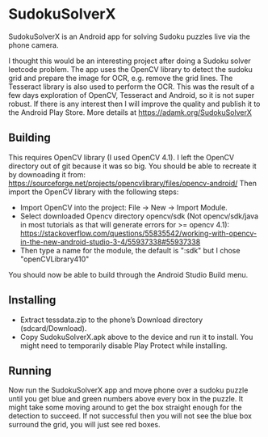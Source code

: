 # SudokuSolverX

SudokuSolverX is an Android app for solving Sudoku puzzles live via the phone camera.

I thought this would be an interesting project after doing a Sudoku solver leetcode problem. The app uses the OpenCV library to detect the sudoku grid and prepare the image for OCR, e.g. remove the grid lines. The Tesseract library is also used to perform the OCR. This was the result of a few days exploration of OpenCV, Tesseract and Android, so it is not super robust. If there is any interest then I will improve the quality and publish it to the Android Play Store. More details at https://adamk.org/SudokuSolverX

## Building

This requires OpenCV library (I used OpenCV 4.1). I left the OpenCV directory out of git because it was so big. You should be able to recreate it by downoading it from:
https://sourceforge.net/projects/opencvlibrary/files/opencv-android/
Then import the OpenCV library with the following steps: 

 - Import OpenCV into the project: File -> New -> Import Module. 
 - Select downloaded Opencv directory opencv/sdk  (Not opencv/sdk/java in most tutorials as that will generate errors for >= opencv 4.1):
https://stackoverflow.com/questions/55835542/working-with-opencv-in-the-new-android-studio-3-4/55937338#55937338
 - Then type a name for the module, the default is ":sdk" but I chose "openCVLibrary410"

You should now be able to build through the Android Studio Build menu. 

## Installing

 - Extract tessdata.zip to the phone’s Download directory (sdcard/Download). 
 - Copy SudokuSolverX.apk above to the device and run it to install. You might need to temporarily disable Play Protect while installing.

## Running 

Now run the SudokuSolverX app and move phone over a sudoku puzzle until you get blue and green numbers above every box in the puzzle. It might take some moving around to get the box straight enough for the detection to succeed. If not successful then you will not see the blue box surround the grid, you will just see red boxes.

